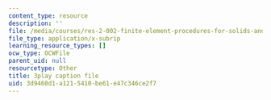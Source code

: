 ```yaml
---
content_type: resource
description: ''
file: /media/courses/res-2-002-finite-element-procedures-for-solids-and-structures-spring-2010/3d9460d1a1215410be61e47c346ce2f7_lsS2NysCVM4.vtt
file_type: application/x-subrip
learning_resource_types: []
ocw_type: OCWFile
parent_uid: null
resourcetype: Other
title: 3play caption file
uid: 3d9460d1-a121-5410-be61-e47c346ce2f7
---
```

